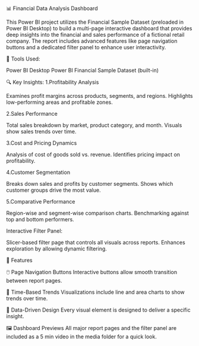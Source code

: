 📊 Financial Data Analysis Dashboard

This Power BI project utilizes the Financial Sample Dataset (preloaded in Power BI Desktop) to build a multi-page interactive dashboard that provides deep insights into the financial and sales performance of a fictional retail company. 
The report includes advanced features like page navigation buttons and a dedicated filter panel to enhance user interactivity.



🧩 Tools Used:

Power BI Desktop
Power BI Financial Sample Dataset (built-in)

🔍 Key Insights:
1.Profitability Analysis

  Examines profit margins across products, segments, and regions.
  Highlights low-performing areas and profitable zones.
  
2.Sales Performance

  Total sales breakdown by market, product category, and month.
  Visuals show sales trends over time.

3.Cost and Pricing Dynamics

  Analysis of cost of goods sold vs. revenue.
  Identifies pricing impact on profitability.

4.Customer Segmentation

  Breaks down sales and profits by customer segments.
  Shows which customer groups drive the most value.

5.Comparative Performance

  Region-wise and segment-wise comparison charts.
  Benchmarking against top and bottom performers.

Interactive Filter Panel:

  Slicer-based filter page that controls all visuals across reports.
  Enhances exploration by allowing dynamic filtering.

🧭 Features

🖱️ Page Navigation Buttons
Interactive buttons allow smooth transition between report pages.

📅 Time-Based Trends
Visualizations include line and area charts to show trends over time.

🧠 Data-Driven Design
Every visual element is designed to deliver a specific insight.

🖼️ Dashboard Previews
All major report pages and the filter panel are included as a 5 min video in the media folder for a quick look.
